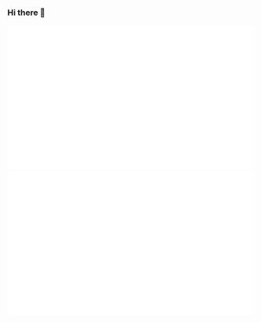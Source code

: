 ### Hi there 👋

![](https://raw.githubusercontent.com/13011brett/stats/master/generated/overview.svg#gh-dark-mode-only)
![](https://raw.githubusercontent.com/13011brett/stats/master/generated/overview.svg#gh-light-mode-only)


<!--
**13011brett/13011brett** is a ✨ _special_ ✨ repository because its `README.md` (this file) appears on your GitHub profile.

Here are some ideas to get you started:

- 🔭 I’m currently working on ...
- 🌱 I’m currently learning ...
- 👯 I’m looking to collaborate on ...
- 🤔 I’m looking for help with ...
- 💬 Ask me about ...
- 📫 How to reach me: ...
- 😄 Pronouns: ...
- ⚡ Fun fact: ...
-->
